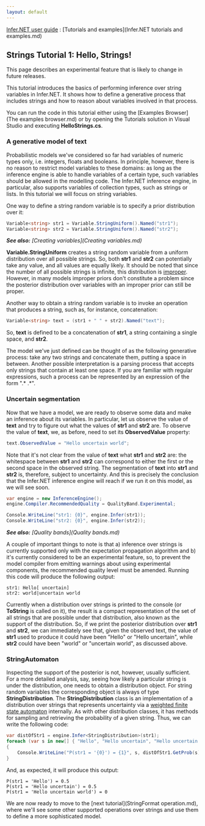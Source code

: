 ```yaml
---
layout: default 
--- 
```

[Infer.NET user guide](index.md) : [Tutorials and examples](Infer.NET tutorials and examples.md)

## Strings Tutorial 1: Hello, Strings!

This page describes an experimental feature that is likely to change in future releases.

This tutorial introduces the basics of performing inference over string variables in Infer.NET. It shows how to define a generative process that includes strings and how to reason about variables involved in that process.

You can run the code in this tutorial either using the [Examples Browser](The examples browser.md) or by opening the Tutorials solution in Visual Studio and executing **HelloStrings.cs**.

### A generative model of text

Probabilistic models we've considered so far had variables of numeric types only, i.e. integers, floats and booleans. In principle, however, there is no reason to restrict model variables to these domains: as long as the inference engine is able to handle variables of a certain type, such variables should be allowed in the modelling code. The Infer.NET inference engine, in particular, also supports variables of collection types, such as strings or lists. In this tutorial we will focus on string variables.

One way to define a string random variable is to specify a prior distribution over it:

```csharp
Variable<string> str1 = Variable.StringUniform().Named("str1");  
Variable<string> str2 = Variable.StringUniform().Named("str2");
```

_**See also:** [Creating variables](Creating variables.md)_

**Variable.StringUniform** creates a string random variable from a uniform distribution over all possible strings. So, both **str1** and **str2** can potentially take any value, and all values are equally likely. It should be noted that since the number of all possible strings is infinite, this distribution is [improper](http://en.wikipedia.org/wiki/Prior_probability#Improper_priors). However, in many models improper priors don't constitute a problem since the posterior distribution over variables with an improper prior can still be proper.

Another way to obtain a string random variable is to invoke an operation that produces a string, such as, for instance, concatenation:

```csharp
Variable<string> text = (str1 + " " + str2).Named("text");
```

So, **text** is defined to be a concatenation of **str1**, a string containing a single space, and **str2**.

The model we've just defined can be thought of as the following generative process: take any two strings and concatenate them, putting a space in between. Another possible interpretation is a parsing process that accepts only strings that contain at least one space. If you are familiar with regular expressions, such a process can be represented by an expression of the form ".* .*".

### Uncertain segmentation

Now that we have a model, we are ready to observe some data and make an inference about its variables. In particular, let us observe the value of **text** and try to figure out what the values of **str1** and **str2** are. To observe the value of **text**, we, as before, need to set its **ObservedValue** property:

```csharp
text.ObservedValue = "Hello uncertain world";
```

Note that it's not clear from the value of **text** what **str1** and **str2** are: the whitespace between **str1** and **str2** can correspond to either the first or the second space in the observed string. The segmentation of **text** into **str1** and **str2** is, therefore, subject to uncertainty. And this is precisely the conclusion that the Infer.NET inference engine will reach if we run it on this model, as we will see soon.

```csharp
var engine = new InferenceEngine();  
engine.Compiler.RecommendedQuality = QualityBand.Experimental;  

Console.WriteLine("str1: {0}", engine.Infer(str1));  
Console.WriteLine("str2: {0}", engine.Infer(str2));
```

_**See also:** [Quality bands](Quality bands.md)_

A couple of important things to note is that a) inference over strings is currently supported only with the expectation propagation algorithm and b) it's currently considered to be an experimental feature, so, to prevent the model compiler from emitting warnings about using experimental components, the recommended quality level must be amended. Running this code will produce the following output:

```
str1: Hello[ uncertain]  
str2: world|uncertain world
```

Currently when a distribution over strings is printed to the console (or **ToString** is called on it), the result is a compact representation of the set of all strings that are possible under that distribution, also known as the support of the distribution. So, if we print the posterior distribution over **str1** and **str2**, we can immediately see that, given the observed text, the value of **str1** used to produce it could have been "Hello" or "Hello uncertain", while **str2** could have been "world" or "uncertain world", as discussed above. 

### StringAutomaton

Inspecting the support of the posterior is not, however, usually sufficient. For a more detailed analysis, say, seeing how likely a particular string is under the distribution, one needs to obtain a distribution object. For string random variables the corresponding object is always of type **StringDistribution**. The **StringDistribution** class is an implementation of a distribution over strings that represents uncertainty via a [weighted finite state automaton](http://en.wikipedia.org/wiki/Finite_state_transducer#Weighted_automata) internally. As with other distribution classes, it has methods for sampling and retrieving the probability of a given string. Thus, we can write the following code:

```csharp
var distOfStr1 = engine.Infer<StringDistribution>(str1);  
foreach (var s in new[] { "Hello", "Hello uncertain", "Hello uncertain world" })  
{  
    Console.WriteLine("P(str1 = '{0}') = {1}", s, distOfStr1.GetProb(s));  
}
```

And, as expected, it will produce this output:

```
P(str1 = 'Hello') = 0.5  
P(str1 = 'Hello uncertain') = 0.5  
P(str1 = 'Hello uncertain world') = 0
```

We are now ready to move to the [next tutorial](StringFormat operation.md), where we'll see some other supported operations over strings and use them to define a more sophisticated model.
